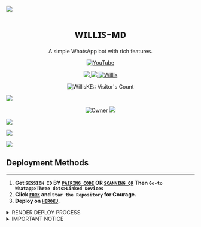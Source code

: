 <a><img src="https://i.imgur.com/LyHic3i.gif'"/></a>
<h1 align="center"> ᴡɪʟʟɪꜱ-ᴍᴅ </h1><a>
<p align="center"> A simple WhatsApp bot with rich features. </p>

<p align="center">
  <a href="https://youtube.com/c/WillisWrld">
      <img alt="YouTube" height="" src="https://telegra.ph/file/d7b133573a5a3622775e6.jpg">
  </a
</p>
    
   
   
<p align="center">
   <a href="https://github.com/WillisKE/Suhail/fork">
    <img src="https://img.shields.io/github/forks/WillisKE/Suhail?style=flat-square&logo=github&color=darkred">
   </a>
  <a href="https://github.com/WillisKE/Suhail/stargazers"> 
     <img src="https://img.shields.io/github/stars/WillisKE/Suhail?style=flat-square&logo=github&color=darkred">
 </a>



  <a aria-label="Willis Md is free to use" href="https://youtube.com/c/WillisWrld" target="_blank">
    <img alt="Willis" src="https://img.shields.io/youtube/channel/subscribers/UCxyNZOmHRr2-Je3yNwfV_mg" target="_blank" />
  </a>

</p>
<p align="center"><img src="https://profile-counter.glitch.me/{WillisKE}/count.svg" alt="WillisKE:: Visitor's Count" /></p>

<a><img src="https://i.imgur.com/LyHic3i.gif'"/></a>

<p align="center">

 <a href="https://github.com/WillisKE">
 <img title="Owner" src="https://img.shields.io/badge/WillisKE-darkred?style=flat-square&logo=github&label=Owner"></a>
   <a href="https://github.com/WillisKE">
    <img src="https://img.shields.io/github/followers/WillisKE?style=flat-square&logo=github&color=darkred">
  

 <a><img src="https://i.imgur.com/LyHic3i.gif'"/></a>

  <a href="https://dashboard.heroku.com/new?template=https://github.com/WillisKE/Suhail"><img src="https://img.shields.io/badge/Heroku-darkblue?style=for-the-badge&logo=Heroku&logoColor=Red"></a>

 <a href="https://whatsapp.com/channel/0029VaZ8Q0Y1XquZ673Uvs0m"><img src="https://img.shields.io/badge/WhatsApp Channel-01FF41?style=for-the-badge&logo=WhatsApp&logoColor=AD1FCC"></a>
</p>


 
## Deployment Methods
---
1.  **Get `SESSION ID` BY [`PAIRING CODE`](https://sessionpair.onrender.com/pair) OR [`SCANNING QR`](https://sessionpair.onrender.com/qr) Then `Go-to Whatapp>Three dots>Linked Devices`**
2.  **Click [`FORK`](https://github.com/WillisKE/Suhail/fork) and `Star the Repository` for Courage.**
3.  **Deploy on [`HEROKU`](https://dashboard.heroku.com/new?template=https://github.com/WillisKE/Suhail).**

 <details close>
<summary>RENDER DEPLOY PROCESS</summary>
   
    1: Click "NEW".
    2: Select "Web Service".
    3: Click "Build and deploy from a Git repository".
    4: Now Choose this forked git repo from list.
    5: And JUST CLICK "Connect". 
   </details>


<details close>  
<summary> IMPORTANT NOTICE</summary>

- *Willis-Md is not made by `WhatsApp Inc.` Sometimes or misusing the bot might `ban` your `WhatsApp account!`*
- *In that case, I'm not responsible for banning your account.*
- *Use Suhail-Md at your own risk by keeping this warning in mind.*
  <deatails>

```
https://dashboard.heroku.com/new?template=
```

